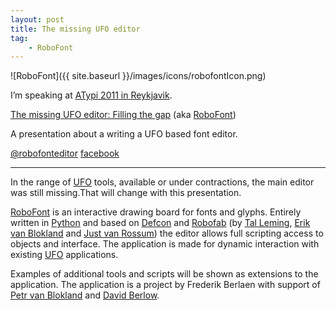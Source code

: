 ```yaml
---
layout: post
title: The missing UFO editor
tag:
    - RoboFont
---
```


![RoboFont]({{ site.baseurl }}/images/icons/robofontIcon.png)

<!--more-->

I’m speaking at [ATypi 2011 in Reykjavik](http://www.atypi.org/2011-reykjavik/).

[The missing UFO editor: Filling the gap](http://www.atypi.org/2011-reykjavik/programme/activity?a=60)
(aka [RoboFont](http://robofont.com/))

A presentation about a writing a UFO based font editor.

[@robofonteditor](https://twitter.com/#!/roboFontEditor)
[facebook](http://www.facebook.com/robofont)

---

In the range of [UFO](http://unifiedfontobject.org/) tools, available or under contractions, the main editor was still missing.That will change with this presentation.

[RoboFont](http://robofont.com/) is an interactive drawing board for fonts and glyphs. Entirely written in [Python](http://www.python.org/) and based on [Defcon](http://code.typesupply.com/wiki/defcon) and [Robofab](http://robofab.com/) (by [Tal Leming](http://typesupply.com/), [Erik van Blokland](http://letterror.com/) and [Just van Rossum](http://letterror.com/)) the editor allows full scripting access to objects and interface. The application is made for dynamic interaction with existing [UFO](http://unifiedfontobject.org/) applications.

Examples of additional tools and scripts will be shown as extensions to the application. The application is a project by Frederik Berlaen with support of [Petr van Blokland](http://www.petr.net/) and [David Berlow](http://www.fontbureau.com/).